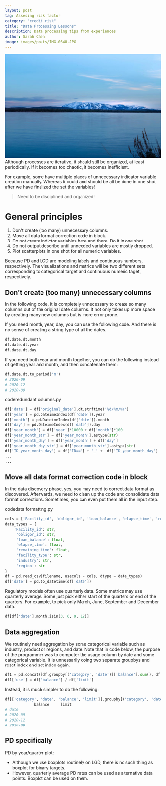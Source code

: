```yaml
---
layout: post
tag: Assesing risk factor
category: "credit risk"
title: "Data Processing Lessons"
description: Data processing tips from experiences
author: Sarah Chen
image: images/posts/IMG-0648.JPG
---
```

![](/images/posts/IMG-0648.JPG)
Although processes are iterative, it should still be organized, at least periodically.  If it becomes too chaotic, it becomes inefficient.

For example, some have multiple places of unnecessary indicator variable creation manually.  Whereas it could and should be all be done in one shot after we have finalized the set the variables!

> Need to be disciplined and organized!
# General principles
1.	Don't create (too many) unnecessary columns.  
2.  Move all data format correction code in block.
3.	Do not create indictor variables here and there.  Do it in one shot.
4.	Do not output describe until unneeded variables are mostly dropped.
5.	Plot scatterplots in one shot for all numeric variables.

Because PD and LGD are modeling labels and continuous numbers, respectively.  The visualizations and metrics will be two different sets corresponding to categorical target and continuous numeric taget, respectively. 

## Don't create (too many) unnecessary columns
In the following code, it is completely unnecessary to create so many columns out of the original date columns.  It not only takes up more space by creating many new columns but is more error prone.

If you need month, year, day, you can use the following code.  And there is no sense of creating a string type of all the dates.

```python
df.date.dt.month
df.date.dt.year
df.date.dt.day
```

If you need both year and month together, you can do the following instead of getting year and month, and then concatenate them:
```python
df.date.dt.to_period('m')
# 2020-09
# 2020-12
# 2020-09
```


<div class="code-head"><span>code</span>redundant columns.py</div>

```py
df['date'] = df['original_date'].dt.strftime('%d/%m/%Y')
df['year'] = pd.DateimeIndex(df['date']).year
df['month'] = pd.DateimeIndex(df['date']).month
df['day'] = pd.DateimeIndex(df['date']).day
df['year_month'] = df['year']*10000 + df['month']*100
df['year_month_str'] = df['year_month'].astype(str)
df['year_month_day'] = df['year_month'] + df['day']
df['year_month_day_str'] = df['year_month_str'].astype(str)
df['ID_year_month_day'] = df['ID=='] + '_' +  df['ID_year_month_day']
...
...
```

## Move all data format correction code in block
In the data discovery phase,  yes, you may need to correct data format as discovered.  Afterwards, we need to clean up the code and consolidate data format corrections.  Sometimes, you can even put them all in the input step.  

<div class="code-head"><span>code</span>data formatting.py</div>

```py
cols = ['Facility_id', 'obligor_id', 'loan_balance', 'elapse_time', 'remaining_time', 'facility_type', 'industry', 'region', 'date']
data_types = {
    'Facility_id': str,
     'obligor_id': str,
     'loan_balance': float,
     'elapse_time': float,
     'remaining_time': float,
     'facility_type': str,
     'industry': str,
     'region': str
}
df = pd.read_csv(filename, usecols = cols, dtype = data_types)
df['date'] = pd.to_datetime(df['date'])
```

Regulatory models often use quarterly data.   Some metrics may use quarterly average.  Some just pick either start of the quarters or end of the quarters. 
For example,  to pick only March, June, September and December data.

```python
df[df['date'].month.isin(3, 6, 9, 12)]
```


## Data aggregation
We routinely need aggregation by some categorical variable such as industry, product or regions, and date. 
Note that in code below, the purpose of the programmer was to computer the usage column by date and some categorical variable. It is unnessarily doing two separate groupbys and reset index and set index again.  

```python
df1 = pd.concat([df.groupby[('category', 'date')]['balance'].sum(), df.groupby[('category', 'date')]['limit'].sum()], axis =1).reset_index().set_index('date')
df1['use'] = df['balance'] / df['limit']
```

Instead, it is much simpler to do the following:
```python
df[['category', 'date', 'balance', 'limit']].groupby[('category', 'date')].sum().droplevel(0)
             balance     limit
# date      
# 2020-09
# 2020-12
# 2020-09

```



## PD specifically
PD by year/quarter plot: 
-	Although we use boxplots routinely on LGD, there is no such thing as boxplot for binary targets.
-   However, quarterly average PD rates can be used as alternative data points. Boxplot can be used on them. 



